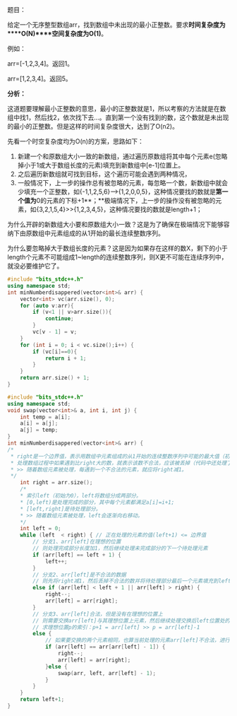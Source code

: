 题目：

给定一个无序整型数组arr，找到数组中未出现的最小正整数。要求**时间复杂度为****O(N)****空间复杂度为O(1)**。

例如：

arr=[-1,2,3,4]。返回1。

arr=[1,2,3,4]。返回5。

**分析：**

这道题要理解最小正整数的意思，最小的正整数就是1，所以考察的方法就是在数组中找1，然后找2，依次找下去...。直到第一个没有找到的数，这个数就是未出现的最小的正整数。但是这样的时间复杂度很大，达到了O(n2)。

 先看一个时空复杂度均为O(n)的方案，思路如下： 

1. 新建一个和原数组大小一致的新数组，通过遍历原数组将其中每个元素e(忽略掉小于1或大于数组长度的元素)填充到新数组中[e-1]位置上。
2. 之后遍历新数组就可找到目标，这个遍历可能会遇到两种情况，
3. 一般情况下，上一步的操作总有被忽略的元素，每忽略一个数，新数组中就会少填充一个正整数，如{-1,1,2,5,6}-->{1,2,0,0,5}，这种情况要找的数就是**第一个值为**0的元素的下标+1**；**极端情况下，上一步的操作没有被忽略的元素，如{3,2,1,5,4}>>{1,2,3,4,5}，这种情况要找的数就是length+1；

​     为什么开辟的新数组大小要和原数组大小一致？这是为了确保在极端情况下能够容纳下由原数组中元素组成的从1开始的最长连续整数序列。

​     为什么要忽略掉大于数组长度的元素？这是因为如果存在这样的数X，剩下的小于length个元素不可能组成1~length的连续整数序列，则X更不可能在连续序列中，就没必要维护它了。

```c++
#include "bits_stdc++.h"
using namespace std;
int minNumberdisappered(vector<int>& arr) {
    vector<int> vc(arr.size(), 0);
    for (auto v:arr){
    	if (v<1 || v>arr.size()){
            continue;
    	}
        vc[v - 1] = v;
    }
    for (int i = 0; i < vc.size();i++) {
    	if (vc[i]==0){
            return i + 1;
    	}
    }
    return arr.size() + 1;
}
```

```c++
#include "bits_stdc++.h"
using namespace std;
void swap(vector<int>& a, int i, int j) {
	int temp = a[i];
	a[i] = a[j];
	a[j] = temp;
}
int minNumberdisappered(vector<int>& arr) {
/*
 * right是一个边界值，表示用数组中元素组成的从1开始的连续整数序列中可能的最大值（初始等于数组长度）。
 * 处理数组过程中如果遇到比right大的数，就表示该数不合法，应该被丢掉（代码中还处理了其它表示数不合法的情况）。
 * >> 随着数组元素被处理，每遇到一个不合法的元素，就应将right减1。
 */
    int right = arr.size();
    /*
    * 索引left（初始为0），left将数组分成两部分。
    * [0,left)是处理完成的部分，其中每个元素都满足a[i]=i+1;
    * [left,right]是待处理部分。
    * >> 随着数组元素被处理，left会逐渐向右移动。
    */
    int left = 0;
	while (left  < right) { // 正在处理的元素的值(left+1) <= 边界值
		// 分支1、arr[left]在理想的位置
		// 则处理完成部分长度加1，然后继续处理未完成部分的下一个待处理元素
		if (arr[left] == left + 1) {
			left++;
		}
        // 分支2、arr[left]是不合法的数据
		// 则先将right减1，然后丢掉不合法的数并将待处理部分最后一个元素填充到left位置继续处理
		else if (arr[left] < left + 1 || arr[left] > right) {
			right--;
			arr[left] = arr[right];
		}    
		// 分支3、arr[left]合法，但是没有在理想的位置上
		// 则需要交换arr[left]与其理想位置上元素，然后继续处理交换后left位置处的元素
		// 求理想位置p的索引：p+1 = arr[left] >> p = arr[left]-1
		else {
			// 如果要交换的两个元素相同，也算当前处理的元素arr[left]不合法，进行与分支2一样的处理
			if (arr[left] == arr[arr[left] - 1]) {
				right--;
				arr[left] = arr[right];
			}else {
				swap(arr, left, arr[left] - 1);
			}
		}
	}
    return left+1;
}
```

